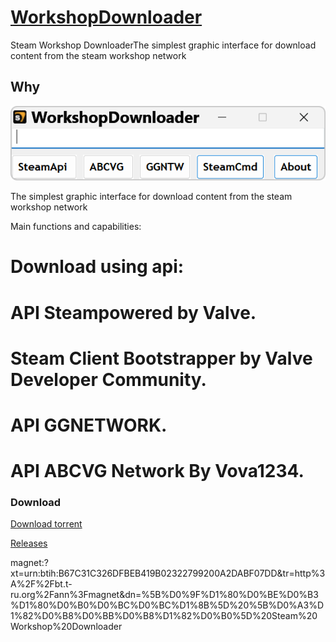 # [WorkshopDownloader](https://alexandr1235.github.io/WorkshopDownloader/)
Steam Workshop DownloaderThe simplest graphic interface for download content from the steam workshop network

## Why

![WorkshopDownloader](https://raw.githubusercontent.com/Alexandr1235/WorkshopDownloader/main/LOG.JPG)
  
The simplest graphic interface for download content from the steam workshop network
  
  Main functions and capabilities:

  # Download using api:
  # API Steampowered by Valve.
  # Steam Client Bootstrapper by Valve Developer Community.
  # API GGNETWORK.
  # API  ABCVG Network By Vova1234.
  
### Download
[Download torrent](https://github.com/Alexandr1235/WorkshopDownloader/blob/main/WorkshopDownloader.torrent?raw=true)

[Releases](https://github.com/Alexandr1235/WorkshopDownloader/releases)

magnet:?xt=urn:btih:B67C31C326DFBEB419B02322799200A2DABF07DD&tr=http%3A%2F%2Fbt.t-ru.org%2Fann%3Fmagnet&dn=%5B%D0%9F%D1%80%D0%BE%D0%B3%D1%80%D0%B0%D0%BC%D0%BC%D1%8B%5D%20%5B%D0%A3%D1%82%D0%B8%D0%BB%D0%B8%D1%82%D0%B0%5D%20Steam%20Workshop%20Downloader
